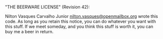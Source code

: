  "THE BEERWARE LICENSE" (Revision 42):
 
 Nilton Vasques Carvalho Junior <nilton.vasques@openmailbox.org> wrote this code. As long as you retain this 
 notice, you can do whatever you want with this stuff. If we
 meet someday, and you think this stuff is worth it, you can
 buy me a beer in return.

